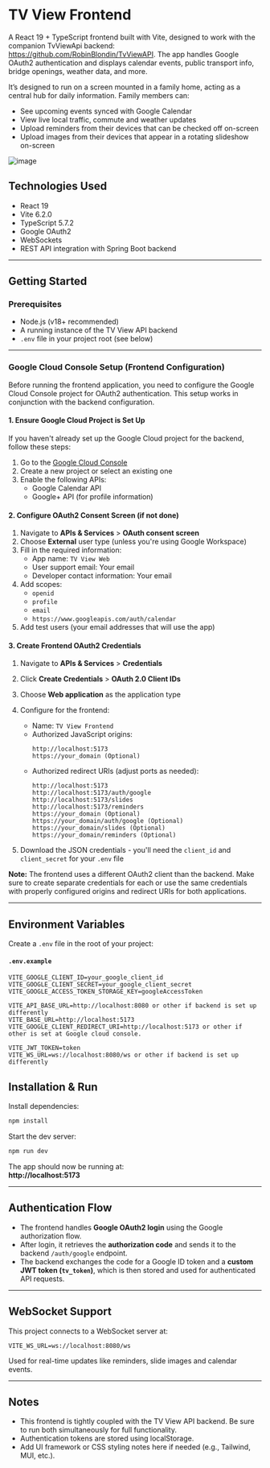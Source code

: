 # TV View Frontend

A React 19 + TypeScript frontend built with Vite, designed to work with the companion TvViewApi backend: https://github.com/RobinBlondin/TvViewAPI.
The app handles Google OAuth2 authentication and displays calendar events, public transport info, bridge openings, weather data, and more.

It’s designed to run on a screen mounted in a family home, acting as a central hub for daily information.
Family members can:

- See upcoming events synced with Google Calendar
- View live local traffic, commute and weather updates
- Upload reminders from their devices that can be checked off on-screen
- Upload images from their devices that appear in a rotating slideshow on-screen

![image](https://github.com/user-attachments/assets/204e47a2-1538-49f7-91c7-66a22d1bfdb4)

## Technologies Used

- React 19
- Vite 6.2.0
- TypeScript 5.7.2
- Google OAuth2
- WebSockets
- REST API integration with Spring Boot backend

---

## Getting Started

### Prerequisites

- Node.js (v18+ recommended)
- A running instance of the TV View API backend
- `.env` file in your project root (see below)

---

### Google Cloud Console Setup (Frontend Configuration)

Before running the frontend application, you need to configure the Google Cloud Console project for OAuth2 authentication. This setup works in conjunction with the backend configuration.

#### 1. Ensure Google Cloud Project is Set Up

If you haven't already set up the Google Cloud project for the backend, follow these steps:

1. Go to the [Google Cloud Console](https://console.cloud.google.com/)
2. Create a new project or select an existing one
3. Enable the following APIs:
   - Google Calendar API
   - Google+ API (for profile information)

#### 2. Configure OAuth2 Consent Screen (if not done)

1. Navigate to **APIs & Services** > **OAuth consent screen**
2. Choose **External** user type (unless you're using Google Workspace)
3. Fill in the required information:
   - App name: `TV View Web`
   - User support email: Your email
   - Developer contact information: Your email
4. Add scopes:
   - `openid`
   - `profile`
   - `email`
   - `https://www.googleapis.com/auth/calendar`
5. Add test users (your email addresses that will use the app)

#### 3. Create Frontend OAuth2 Credentials

1. Navigate to **APIs & Services** > **Credentials**
2. Click **Create Credentials** > **OAuth 2.0 Client IDs**
3. Choose **Web application** as the application type
4. Configure for the frontend:

   - Name: `TV View Frontend`
   - Authorized JavaScript origins:
     ```
     http://localhost:5173
     https://your_domain (Optional)
     ```
   - Authorized redirect URIs (adjust ports as needed):
     ```
     http://localhost:5173
     http://localhost:5173/auth/google
     http://localhost:5173/slides
     http://localhost:5173/reminders
     https://your_domain (Optional)
     https://your_domain/auth/google (Optional)
     https://your_domain/slides (Optional)
     https://your_domain/reminders (Optional)
     ```

5. Download the JSON credentials - you'll need the `client_id` and `client_secret` for your `.env` file

**Note:** The frontend uses a different OAuth2 client than the backend. Make sure to create separate credentials for each or use the same credentials with properly configured origins and redirect URIs for both applications.

---

## Environment Variables

Create a `.env` file in the root of your project:

#### `.env.example`

```env
VITE_GOOGLE_CLIENT_ID=your_google_client_id
VITE_GOOGLE_CLIENT_SECRET=your_google_client_secret
VITE_GOOGLE_ACCESS_TOKEN_STORAGE_KEY=googleAccessToken

VITE_API_BASE_URL=http://localhost:8080 or other if backend is set up differently
VITE_BASE_URL=http://localhost:5173
VITE_GOOGLE_CLIENT_REDIRECT_URI=http://localhost:5173 or other if other is set at Google cloud console.

VITE_JWT_TOKEN=token
VITE_WS_URL=ws://localhost:8080/ws or other if backend is set up differently
```

## Installation & Run

Install dependencies:

```bash
npm install
```

Start the dev server:

```bash
npm run dev
```

The app should now be running at:  
**http://localhost:5173**

---

## Authentication Flow

- The frontend handles **Google OAuth2 login** using the Google authorization flow.
- After login, it retrieves the **authorization code** and sends it to the backend `/auth/google` endpoint.
- The backend exchanges the code for a Google ID token and a **custom JWT token (`tv_token`)**, which is then stored and used for authenticated API requests.

---

## WebSocket Support

This project connects to a WebSocket server at:

```
VITE_WS_URL=ws://localhost:8080/ws
```

Used for real-time updates like reminders, slide images and calendar events.

---

## Notes

- This frontend is tightly coupled with the TV View API backend. Be sure to run both simultaneously for full functionality.
- Authentication tokens are stored using localStorage.
- Add UI framework or CSS styling notes here if needed (e.g., Tailwind, MUI, etc.).
